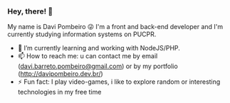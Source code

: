 ### Hey, there! 👋

My name is Davi Pombeiro 😜
I'm a front and back-end developer and I'm currently studying information systems on PUCPR.

- 🌱 I’m currently learning and working with NodeJS/PHP.
- 📫 How to reach me: u can contact me by email (davi.barreto.pombeiro@gmail.com) or by my portfolio (http://davipombeiro.dev.br/) 
- ⚡ Fun fact: I play video-games, i like to explore random or interesting technologies in my free time
